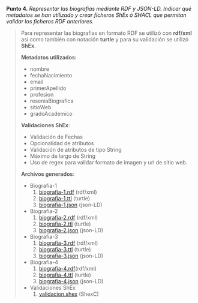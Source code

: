**Punto 4.** *Representar las biografías mediante RDF y JSON-LD. Indicar qué metadatos se han utilizado y crear ficheros ShEx ó SHACL que permitan validar los ficheros RDF anteriores.*

> Para representar las biografias en formato RDF se utilizó con **rdf/xml** así como también con notación **turtle** y para su validación se utilizó **ShEx**. 
>
> **Metadatos utilizados:**
> * nombre
> * fechaNacimiento
> * email
> * primerApellido
> * profesion
> * reseniaBiografica
> * sitioWeb
> * gradoAcademico
>
> **Validaciones ShEx**:
> * Validación de Fechas
> * Opcionalidad de atributos
> * Validación de atributos de tipo String
> * Máximo de largo de String
> * Uso de regex para validar formato de imagen y url de sitio web.
>
> **Archivos generados**:
> * Biografia-1
>   1. [biografia-1.rdf](https://github.com/rvalenzuelav/mti-saw-2018/blob/master/punto-4/biografia-1.rdf) (rdf/xml)
>   2. [biografia-1.ttl](https://github.com/rvalenzuelav/mti-saw-2018/blob/master/punto-4/biografia-1.ttl) (turtle)
>   3. [biografia-1.json](https://github.com/rvalenzuelav/mti-saw-2018/blob/master/punto-4/biografia-1.json) (json-LD)
> * Biografia-2
>   1. [biografia-2.rdf](https://github.com/rvalenzuelav/mti-saw-2018/blob/master/punto-4/biografia-2.rdf) (rdf/xml)
>   2. [biografia-2.ttl](https://github.com/rvalenzuelav/mti-saw-2018/blob/master/punto-4/biografia-2.ttl) (turtle)
>   3. [biografia-2.json](https://github.com/rvalenzuelav/mti-saw-2018/blob/master/punto-4/biografia-2.json) (json-LD)
> * Biografia-3
>   1. [biografia-3.rdf](https://github.com/rvalenzuelav/mti-saw-2018/blob/master/punto-4/biografia-3.rdf) (rdf/xml)
>   2. [biografia-3.ttl](https://github.com/rvalenzuelav/mti-saw-2018/blob/master/punto-4/biografia-3.ttl) (turtle)
>   3. [biografia-3.json](https://github.com/rvalenzuelav/mti-saw-2018/blob/master/punto-4/biografia-3.json) (json-LD)
> * Biografia-4
>   1. [biografia-4.rdf](https://github.com/rvalenzuelav/mti-saw-2018/blob/master/punto-4/biografia-4.rdf)(rdf/xml)
>   2. [biografia-4.ttl](https://github.com/rvalenzuelav/mti-saw-2018/blob/master/punto-4/biografia-4.ttl) (turtle)
>   3. [biografia-4.json](https://github.com/rvalenzuelav/mti-saw-2018/blob/master/punto-4/biografia-4.json) (json-LD)
> * Validaciones ShEx
>   1. [validacion.shex](https://github.com/rvalenzuelav/mti-saw-2018/blob/master/punto-4/validacion.shex) (ShexC)



